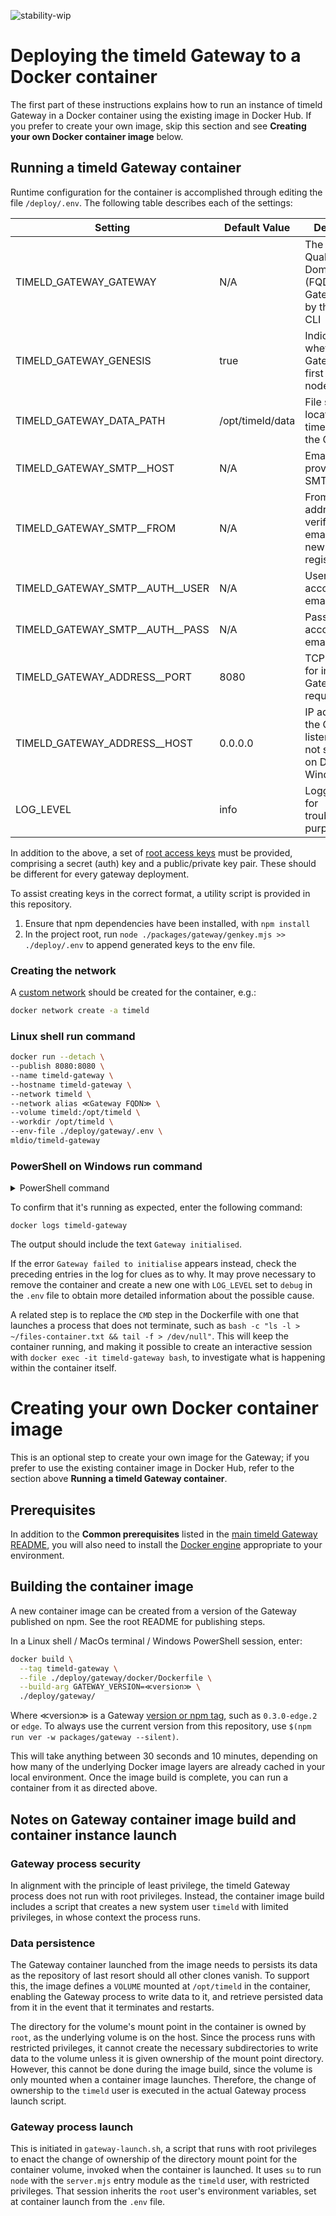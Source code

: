 ![stability-wip](https://img.shields.io/badge/stability-work_in_progress-lightgrey.svg)

# Deploying the timeld Gateway to a Docker container
The first part of these instructions explains how to run an instance of timeld Gateway in a Docker container using the existing image in Docker Hub.  If you prefer to create your own image, skip this section and see **Creating your own Docker container image** below.

## Running a timeld Gateway container

Runtime configuration for the container is accomplished through editing the file `/deploy/.env`.  The following table describes each of the settings:

| Setting                         | Default Value   |Description|
|---------------------------------|-----------------|-----------|
| TIMELD_GATEWAY_GATEWAY          | N/A             |The Fully Qualified Domain Name (FQDN) for the Gateway, used by the timeld CLI|
| TIMELD_GATEWAY_GENESIS          | true            |Indicates whether the Gateway is the first in a multi-node cluster|
 | TIMELD_GATEWAY_DATA_PATH        | /opt/timeld/data |File system location for timeld data on the Gateway|
 | TIMELD_GATEWAY_SMTP__HOST       | N/A             |Email provider's SMTP server|
 | TIMELD_GATEWAY_SMTP__FROM       | N/A             |From email address for verification emails sent for new client registration|
 | TIMELD_GATEWAY_SMTP__AUTH__USER | N/A             |User name for account with email provider|
 | TIMELD_GATEWAY_SMTP__AUTH__PASS | N/A             |Password for account with email provider|
 | TIMELD_GATEWAY_ADDRESS__PORT    | 8080            |TCP port used for inbound Gateway API requests|
 | TIMELD_GATEWAY_ADDRESS__HOST    | 0.0.0.0         |IP addresses the Gateway listens on (IPv6 not supported on Docker in Windows)|
 | LOG_LEVEL                       |info|Logging level for troubleshooting purposes|

In addition to the above, a set of [root access keys](../../packages/gateway/keyformat.md) must be provided, comprising a secret (auth) key and a public/private key pair. These should be different for every gateway deployment.

To assist creating keys in the correct format, a utility script is provided in this repository.
1. Ensure that npm dependencies have been installed, with `npm install`
2. In the project root, run `node ./packages/gateway/genkey.mjs >> ./deploy/.env` to append generated keys to the env file.

### Creating the network

A [custom network](https://docs.docker.com/engine/reference/commandline/network_create/) should be created for the container, e.g.:

```bash
docker network create -a timeld
```

### Linux shell run command

```bash
docker run --detach \
--publish 8080:8080 \
--name timeld-gateway \
--hostname timeld-gateway \
--network timeld \
--network alias ≪Gateway FQDN≫ \
--volume timeld:/opt/timeld \
--workdir /opt/timeld \
--env-file ./deploy/gateway/.env \
mldio/timeld-gateway
```

### PowerShell on Windows run command
<details>
<summary>PowerShell command</summary>

```bash
docker run --detach `
--publish 8080:8080 `
--name timeld-gateway `
--hostname timeld-gateway `
--network timeld `
--network-alias ≪Gateway FQDN≫ `
--volume timeld:/opt/timeld `
--workdir /opt/timeld `
--env-file ./deploy/gateway/.env `
mldio/timeld-gateway
```
</details>

To confirm that it's running as expected, enter the following command:

`docker logs timeld-gateway`

The output should include the text `Gateway initialised`.

If the error `Gateway failed to initialise` appears instead, check the preceding entries in the log for clues as to why.  It may prove necessary to remove the container and create a new one with `LOG_LEVEL` set to `debug` in the `.env` file to obtain more detailed information about the possible cause.

A related step is to replace the `CMD` step in the Dockerfile with one that launches a process that does not terminate, such as `bash -c "ls -l > ~/files-container.txt && tail -f > /dev/null"`.  This will keep the container running, and making it possible to create an interactive session with `docker exec -it timeld-gateway bash`, to investigate what is happening within the container itself.

# Creating your own Docker container image
This is an optional step to create your own image for the Gateway; if you prefer to use the existing container image in Docker Hub, refer to the section above **Running a timeld Gateway container**.

## Prerequisites

In addition to the **Common prerequisites** listed in the [main timeld Gateway README](../../README.md), you will also need to install the [Docker engine](https://docs.docker.com/engine/install/) appropriate to your environment.

## Building the container image

A new container image can be created from a version of the Gateway published on npm. See the root README for publishing steps.

In a Linux shell / MacOs terminal / Windows PowerShell session, enter:

```bash
docker build \
  --tag timeld-gateway \
  --file ./deploy/gateway/docker/Dockerfile \
  --build-arg GATEWAY_VERSION=≪version≫ \
  ./deploy/gateway/
```

Where ≪version≫ is a Gateway [version or npm tag](https://www.npmjs.com/package/timeld-gateway?activeTab=versions), such as `0.3.0-edge.2
` or `edge`. To always use the current version from this repository, use `$(npm run ver -w packages/gateway --silent)`.

This will take anything between 30 seconds and 10 minutes, depending on how many of the underlying Docker image layers are already cached in your local environment.  Once the image build is complete, you can run a container from it as directed above.

## Notes on Gateway container image build and container instance launch
### Gateway process security
In alignment with the principle of least privilege, the timeld Gateway process does not run with root privileges.  Instead, the container image build includes a script that creates a new system user `timeld` with limited privileges, in whose context the process runs.

### Data persistence
The Gateway container launched from the image needs to persists its data as the repository of last resort should all other clones vanish.  To support this, the image defines a `VOLUME` mounted at `/opt/timeld` in the container, enabling the Gateway process to write data to it, and retrieve persisted data from it in the event that it terminates and restarts.

The directory for the volume's mount point in the container is owned by `root`, as the underlying volume is on the host.  Since the process runs with restricted privileges, it cannot create the necessary subdirectories to write data to the volume unless it is given ownership of the mount point directory.  However, this cannot be done during the image build, since the volume is only mounted when a container image launches.  Therefore, the change of ownership to the `timeld` user is executed in the actual Gateway process launch script.

### Gateway process launch
This is initiated in `gateway-launch.sh`, a script that runs with root privileges to enact the change of ownership of the directory mount point for the container volume, invoked when the container is launched.  It uses `su` to run `node` with the `server.mjs` entry module as the `timeld` user, with restricted privileges.  That session inherits the `root` user's environment variables, set at container launch from the `.env` file.